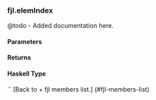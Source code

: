 ### fjl.elemIndex
@todo - Added documentation here.

#### Parameters

#### Returns
 
#### Haskell Type
``
[Back to  + fjl members list.]
(#fjl-members-list)
